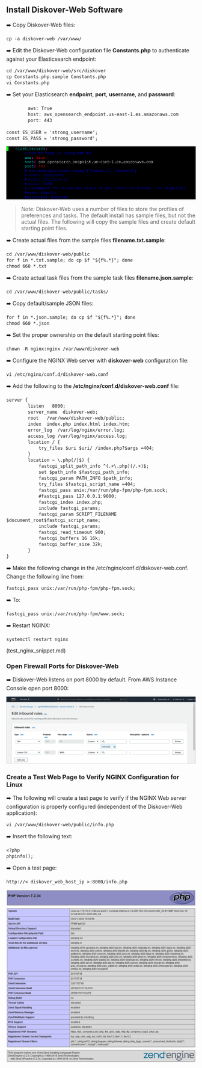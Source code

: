 ## Install Diskover-Web Software

➡️ Copy Diskover-Web files:
```
cp -a diskover-web /var/www/
```

➡️ Edit the Diskover-Web configuration file **Constants.php** to authenticate against your Elasticsearch endpoint:
```
cd /var/www/diskover-web/src/diskover
cp Constants.php.sample Constants.php
vi Constants.php
```

➡️ Set your Elasticsearch **endpoint**, **port**, **username**, and **password**:
```
        aws: True
        host: aws_opensearch_endpoint.us-east-1.es.amazonaws.com
        port: 443

const ES_USER = 'strong_username';
const ES_PASS = 'strong_password';
```
![Image: Set Elasticsearch Endpoint, Port, Username and Password](images/image_aws_customer_deployment_diskover_web_install_set_endpoint_username.png)

>_Note:_ Diskover-Web uses a number of files to store the profiles of preferences and tasks. The default install has sample files, but not the actual files. The following will copy the sample files and create default starting point files.

➡️ Create actual files from the sample files **filename.txt.sample**:
```
cd /var/www/diskover-web/public
for f in *.txt.sample; do cp $f "${f%.*}"; done
chmod 660 *.txt
```

➡️ Create actual task files from the sample task files **filename.json.sample**:
```
cd /var/www/diskover-web/public/tasks/
```

➡️ Copy default/sample JSON files:
```
for f in *.json.sample; do cp $f "${f%.*}"; done
chmod 660 *.json
```

➡️ Set the proper ownership on the default starting point files:
```
chown -R nginx:nginx /var/www/diskover-web
```

➡️ Configure the NGINX Web server with **diskover-web** configuration file:
```
vi /etc/nginx/conf.d/diskover-web.conf
```

➡️ Add the following to the **/etc/nginx/conf.d/diskover-web.conf** file:
```
server {
        listen   8000;
        server_name  diskover-web;
        root   /var/www/diskover-web/public;
        index  index.php index.html index.htm;
        error_log  /var/log/nginx/error.log;
        access_log /var/log/nginx/access.log;
        location / {
            try_files $uri $uri/ /index.php?$args =404;
        }
        location ~ \.php(/|$) {
            fastcgi_split_path_info ^(.+\.php)(/.+)$;
            set $path_info $fastcgi_path_info;
            fastcgi_param PATH_INFO $path_info;
            try_files $fastcgi_script_name =404; 
            fastcgi_pass unix:/var/run/php-fpm/php-fpm.sock;
            #fastcgi_pass 127.0.0.1:9000;
            fastcgi_index index.php;
            include fastcgi_params;
            fastcgi_param SCRIPT_FILENAME $document_root$fastcgi_script_name;
            include fastcgi_params;
            fastcgi_read_timeout 900;
            fastcgi_buffers 16 16k;
            fastcgi_buffer_size 32k;
        }
}
```

➡️ Make the following change in the /etc/nginx/conf.d/diskover-web.conf. Change the following line from:
```
fastcgi_pass unix:/var/run/php-fpm/php-fpm.sock;
```

➡️ To:
```
fastcgi_pass unix:/var/run/php-fpm/www.sock;
```

➡️ Restart NGINX:
```
systemctl restart nginx
```

(test_nginx_snippet.md)

### Open Firewall Ports for Diskover-Web

➡️ Diskover-Web listens on port 8000 by default. From AWS Instance Console open port 8000:

![Image: Test EC2 Web Server Configuration](images/image_aws_customer_deployment_diskover_web_open_8000_port.png)

### Create a Test Web Page to Verify NGINX Configuration for Linux

➡️ The following will create a test page to verify if the NGINX Web server configuration is properly configured (independent of the Diskover-Web application):
```
vi /var/www/diskover-web/public/info.php
```

➡️ Insert the following text:
```
<?php
phpinfo();
```

➡️ Open a test page:
```
http://< diskover_web_host_ip >:8000/info.php
```

![Image: PHP Specs](images/image_diskover_web_install_for_linux_test_php.png)
